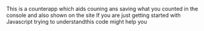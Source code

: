 This is a counterapp which aids couning ans saving what you counted in the console and also shown on the site
If you are just getting started with Javascript trying to understandthis code might help you